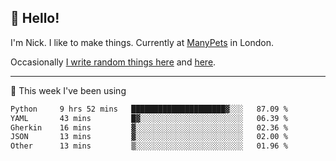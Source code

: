 ## 👋 Hello! 

I'm Nick. I like to make things. Currently at [ManyPets](https://manypets.com) in London.

Occasionally [I write random things here](https://nicksnell.com) and [here](https://twitter.com/nicksnell).

-------

🚀 This week I've been using

<!--START_SECTION:waka-->

```txt
Python     9 hrs 52 mins   █████████████████████▓░░░   87.09 %
YAML       43 mins         █▓░░░░░░░░░░░░░░░░░░░░░░░   06.39 %
Gherkin    16 mins         ▓░░░░░░░░░░░░░░░░░░░░░░░░   02.36 %
JSON       13 mins         ▓░░░░░░░░░░░░░░░░░░░░░░░░   02.00 %
Other      13 mins         ▒░░░░░░░░░░░░░░░░░░░░░░░░   01.96 %
```

<!--END_SECTION:waka-->
